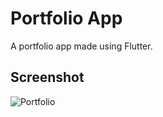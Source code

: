 # Portfolio App
A portfolio app made using Flutter.

## Screenshot
![Portfolio](https://user-images.githubusercontent.com/48143957/83158577-90e35900-a122-11ea-9061-151a48f4587a.jpg)
